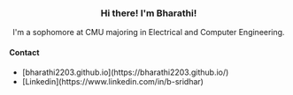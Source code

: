 <h3 align="center">Hi there! I'm Bharathi!</h3>
<p align="center">I'm a sophomore at CMU majoring in Electrical and Computer Engineering. </p>

<h4>Contact</h4>
<ul>
<li>[bharathi2203.github.io](https://bharathi2203.github.io/) </li>
<li>[Linkedin](https://www.linkedin.com/in/b-sridhar) </li>
</ul>
